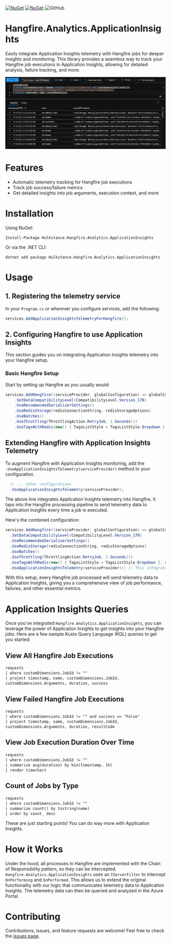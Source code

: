 [![NuGet](https://img.shields.io/nuget/v/Hulkstance.Hangfire.Analytics.ApplicationInsights.svg)](https://www.nuget.org/packages/Hulkstance.Hangfire.Analytics.ApplicationInsights)
[![NuGet](https://img.shields.io/nuget/dt/Hulkstance.Hangfire.Analytics.ApplicationInsights.svg)](https://www.nuget.org/packages/Hulkstance.Hangfire.Analytics.ApplicationInsights)
![GitHub](https://img.shields.io/github/license/Hulkstance/Hangfire.Analytics.ApplicationInsights)

# Hangfire.Analytics.ApplicationInsights

Easily integrate Application Insights telemetry with Hangfire jobs for deeper insights and monitoring. This library provides a seamless way to track your Hangfire job executions in Application Insights, allowing for detailed analysis, failure tracking, and more.

![Example](./example.png)

# Features

- Automatic telemetry tracking for Hangfire job executions
- Track job success/failure metrics
- Get detailed insights into job arguments, execution context, and more

# Installation

Using NuGet:

```shell
Install-Package Hulkstance.Hangfire.Analytics.ApplicationInsights
```

Or via the .NET CLI:

```shell
dotnet add package Hulkstance.Hangfire.Analytics.ApplicationInsights
```

# Usage

## 1. Registering the telemetry service

In your `Program.cs` or wherever you configure services, add the following:

```csharp
services.AddApplicationInsightsTelemetryForHangfire();
```

## 2. Configuring Hangfire to use Application Insights

This section guides you on integrating Application Insights telemetry into your Hangfire setup.

### Basic Hangfire Setup

Start by setting up Hangfire as you usually would:

```csharp
services.AddHangfire((serviceProvider, globalConfiguration) => globalConfiguration
	.SetDataCompatibilityLevel(CompatibilityLevel.Version_170)
	.UseRecommendedSerializerSettings()
	.UseRedisStorage(redisConnectionString, redisStorageOptions)
	.UseBatches()
	.UseThrottling(ThrottlingAction.RetryJob, 1.Seconds())
	.UseTagsWithRedis(new() { TagsListStyle = TagsListStyle.Dropdown }, redisStorageOptions));
```

## Extending Hangfire with Application Insights Telemetry

To augment Hangfire with Application Insights monitoring, add the `.UseApplicationInsightsTelemetry(serviceProvider)` method to your configuration.

```csharp
  // ... other configurations
  .UseApplicationInsightsTelemetry(serviceProvider);
```

The above line integrates Application Insights telemetry into Hangfire. It taps into the Hangfire processing pipeline to send telemetry data to Application Insights every time a job is executed.

Here's the combined configuration:

```csharp
services.AddHangfire((serviceProvider, globalConfiguration) => globalConfiguration
  .SetDataCompatibilityLevel(CompatibilityLevel.Version_170)
  .UseRecommendedSerializerSettings()
  .UseRedisStorage(redisConnectionString, redisStorageOptions)
  .UseBatches()
  .UseThrottling(ThrottlingAction.RetryJob, 1.Seconds())
  .UseTagsWithRedis(new() { TagsListStyle = TagsListStyle.Dropdown }, redisStorageOptions)
  .UseApplicationInsightsTelemetry(serviceProvider)); // This integrates Application Insights telemetry
```

With this setup, every Hangfire job processed will send telemetry data to Application Insights, giving you a comprehensive view of job performance, failures, and other essential metrics.

# Application Insights Queries

Once you've integrated `Hangfire.Analytics.ApplicationInsights`, you can leverage the power of Application Insights to get insights into your Hangfire jobs. Here are a few sample Kusto Query Language (KQL) queries to get you started:

## View All Hangfire Job Executions

```kql
requests
| where customDimensions.JobId != ""
| project timestamp, name, customDimensions.JobId, customDimensions.Arguments, duration, success
```

## View Failed Hangfire Job Executions

```kql
requests
| where customDimensions.JobId != "" and success == "False"
| project timestamp, name, customDimensions.JobId, customDimensions.Arguments, duration, resultCode
```

## View Job Execution Duration Over Time

```kql
requests
| where customDimensions.JobId != ""
| summarize avg(duration) by bin(timestamp, 1h)
| render timechart
```

## Count of Jobs by Type

```kql
requests
| where customDimensions.JobId != ""
| summarize count() by tostring(name)
| order by count_ desc
```

These are just starting points! You can do way more with Application Insights.

# How it Works

Under the hood, all processes in Hangfire are implemented with the Chain of Responsibility pattern, so they can be intercepted. `Hangfire.Analytics.ApplicationInsights` uses an `IServerFilter` to intercept `OnPerforming` and `OnPerformed`. This allows us to extend the original functionality with our logic that communicates telemetry data to Application Insights. The telemetry data can then be queried and analyzed in the Azure Portal.

# Contributing

Contributions, issues, and feature requests are welcome! Feel free to check the [issues page](https://github.com/Hulkstance/Hangfire.Analytics.ApplicationInsights/issues).
